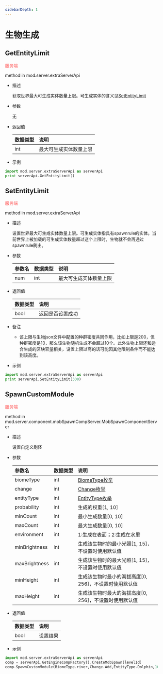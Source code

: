 ```yaml
---
sidebarDepth: 1
---
```

# 生物生成

## GetEntityLimit

<span style="display:inline;color:#ff5555">服务端</span>

method in mod.server.extraServerApi

- 描述

    获取世界最大可生成实体数量上限。可生成实体的含义见[SetEntityLimit](#setentitylimit)

- 参数

    无

- 返回值

    | <div style="width: 4em">数据类型</div> | 说明 |
    | :--- | :--- |
    | int | 最大可生成实体数量上限 |

- 示例

```python
import mod.server.extraServerApi as serverApi
print serverApi.GetEntityLimit()
```



## SetEntityLimit

<span style="display:inline;color:#ff5555">服务端</span>

method in mod.server.extraServerApi

- 描述

    设置世界最大可生成实体数量上限。可生成实体指具有spawnrule的实体。当前世界上被加载的可生成实体数量超过这个上限时，生物就不会再通过spawnrule刷出。

- 参数

    | 参数名 | <div style="width: 4em">数据类型</div> | 说明 |
    | :--- | :--- | :--- |
    | num | int | 最大可生成实体数量上限 |

- 返回值

    | <div style="width: 4em">数据类型</div> | 说明 |
    | :--- | :--- |
    | bool | 返回是否设置成功 |

- 备注
    - 该上限与生物json文件中配置的种群密度共同作用，比如上限是200，但种群密度是10，那么该生物随机生成不会超过10个。此外生物上限还和适合生成的区块容量相关，设置上限过高的话可能因其他限制条件而不能达到该高度。

- 示例

```python
import mod.server.extraServerApi as serverApi
print serverApi.SetEntityLimit(300)
```



## SpawnCustomModule

<span style="display:inline;color:#ff5555">服务端</span>

method in mod.server.component.mobSpawnCompServer.MobSpawnComponentServer

- 描述

    设置自定义刷怪

- 参数

    | 参数名 | <div style="width: 4em">数据类型</div> | 说明 |
    | :--- | :--- | :--- |
    | biomeType | int | [BiomeType枚举](../../枚举值/BiomeType.md) |
    | change | int | [Change枚举](../../枚举值/Change.md) |
    | entityType | int | [EntityType枚举](../../枚举值/EntityType.md) |
    | probability | int | 生成的权重[1, 10] |
    | minCount | int | 最小生成数量[0, 10] |
    | maxCount | int | 最大生成数量[0, 10] |
    | environment | int | 1:生成在表面；2:生成在水里 |
    | minBrightness | int | 生成该生物时的最小光照[1, 15]，不设置时使用默认值 |
    | maxBrightness | int | 生成该生物时的最大光照[1, 15]，不设置时使用默认值 |
    | minHeight | int | 生成该生物时最小的海拔高度[0, 256]，不设置时使用默认值 |
    | maxHeight | int | 生成该生物时最大的海拔高度[0, 256]，不设置时使用默认值 |

- 返回值

    | <div style="width: 4em">数据类型</div> | 说明 |
    | :--- | :--- |
    | bool | 设置结果 |

- 示例

```python
import mod.server.extraServerApi as serverApi
comp = serverApi.GetEngineCompFactory().CreateMobSpawn(levelId)
comp.SpawnCustomModule(BiomeType.river,Change.Add,EntityType.Dolphin,10,1,10,2)
```



